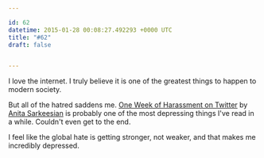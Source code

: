 ```yaml
---

id: 62
datetime: 2015-01-28 00:08:27.492293 +0000 UTC
title: "#62"
draft: false


---
```


I love the internet. I truly believe it is one of the greatest things to happen to modern society. 

But all of the hatred saddens me. [One Week of Harassment on Twitter](http://femfreq.tumblr.com/post/109319269825/one-week-of-harassment-on-twitter) by [Anita Sarkeesian](https://en.wikipedia.org/wiki/Anita_Sarkeesian) is probably one of the most depressing things I've read in a while. Couldn't even get to the end.

I feel like the global hate is getting stronger, not weaker, and that makes me incredibly depressed.
